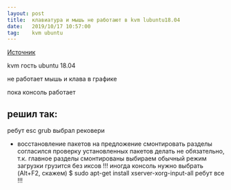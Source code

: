 ```yaml
---
layout: post
title:  клавиатура и мышь не работают в kvm lubuntu18.04
date:   2019/10/17 10:57:00
tag:    kvm ubuntu
---
```


[Источник](https://unixhow.com/1754/mysh-i-klava-perestali-rabotat)

kvm гость ubuntu 18.04

не работает мышь и клава в графике

пока консоль работает

решил так:
---
ребут 
esc 
grub 
выбрал рековери
- восстановление пакетов 
на предложение смонтировать разделы согласился
проверку установленных пакетов делать не обязательно, т.к. главное 
разделы смонтированы 
выбираем обычный режим загрузки
грузится без иксов
!!! иногда консоль нужно выбрать (Alt+F2, скажем)
$ sudo apt-get install xserver-xorg-input-all 
ребут все !!!
